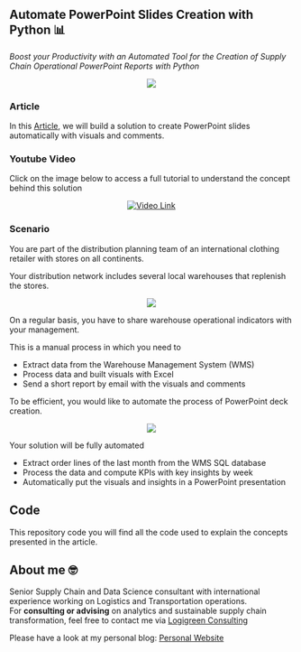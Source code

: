 ## Automate PowerPoint Slides Creation with Python 📊
*Boost your Productivity with an Automated Tool for the Creation of Supply Chain Operational PowerPoint Reports with Python*

<p align="center">
  <img align="center" src="https://miro.medium.com/max/640/1*7VsIJ0GqJDD41-iBnOBMhQ.png">
</p>

### Article
In this [Article](https://medium.com/towards-data-science/automate-powerpoint-slides-creation-with-python-a639c7d429a6), we will build a solution to create PowerPoint slides automatically 
with visuals and comments.

### Youtube Video
Click on the image below to access a full tutorial to understand the concept behind this solution
<div align="center">
  <a href="https://youtu.be/7CsAJeQeWTc"><img src=https://i.ytimg.com/vi/7CsAJeQeWTc/hqdefault.jpg?sqp=-oaymwEcCNACELwBSFTyq4qpAw4IARUAAIhCGAFwAcABBg==&rs=AOn4CLDQ2_ZYJQraKKLP_kQjIYaZ99TiXg" alt="Video Link"></a>
</div>


### Scenario
You are part of the distribution planning team of an international clothing retailer with stores on all continents.

Your distribution network includes several local warehouses that replenish the stores.

<p align="center">
  <img align="center" src="https://miro.medium.com/max/786/0*is83sxgN8c9frFe1.png">
</p>

On a regular basis, you have to share warehouse operational indicators with your management.

This is a manual process in which you need to

- Extract data from the Warehouse Management System (WMS)
- Process data and built visuals with Excel
- Send a short report by email with the visuals and comments

To be efficient, you would like to automate the process of PowerPoint deck creation.

<p align="center">
  <img align="center" src="https://cdn-images-1.medium.com/max/800/1*U6CScNXBStNN-BYUX_xIDQ.png">
</p>

Your solution will be fully automated

- Extract order lines of the last month from the WMS SQL database
- Process the data and compute KPIs with key insights by week
- Automatically put the visuals and insights in a PowerPoint presentation

## Code
This repository code you will find all the code used to explain the concepts presented in the article.

## About me 🤓
Senior Supply Chain and Data Science consultant with international experience working on Logistics and Transportation operations. \
For **consulting or advising** on analytics and sustainable supply chain transformation, feel free to contact me via [Logigreen Consulting](https://www.logi-green.com/)

Please have a look at my personal blog: [Personal Website](https://samirsaci.com)
